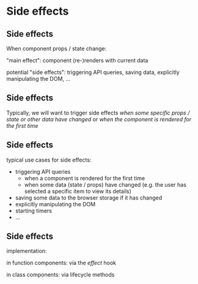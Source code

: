 # Side effects

## Side effects

When component props / state change:

"main effect": component (re-)renders with current data

potential "side effects": triggering API queries, saving data, explicitly manipulating the DOM, ...

## Side effects

Typically, we will want to trigger side effects _when some specific props / state or other data have changed_ or _when the component is rendered for the first time_

## Side effects

typical use cases for side effects:

- triggering API queries
  - when a component is rendered for the first time
  - when some data (state / props) have changed (e.g. the user has selected a specific item to view its details)
- saving some data to the browser storage if it has changed
- explicitly manipulating the DOM
- starting timers
- ...

## Side effects

implementation:

in function components: via the _effect_ hook

in class components: via lifecycle methods
